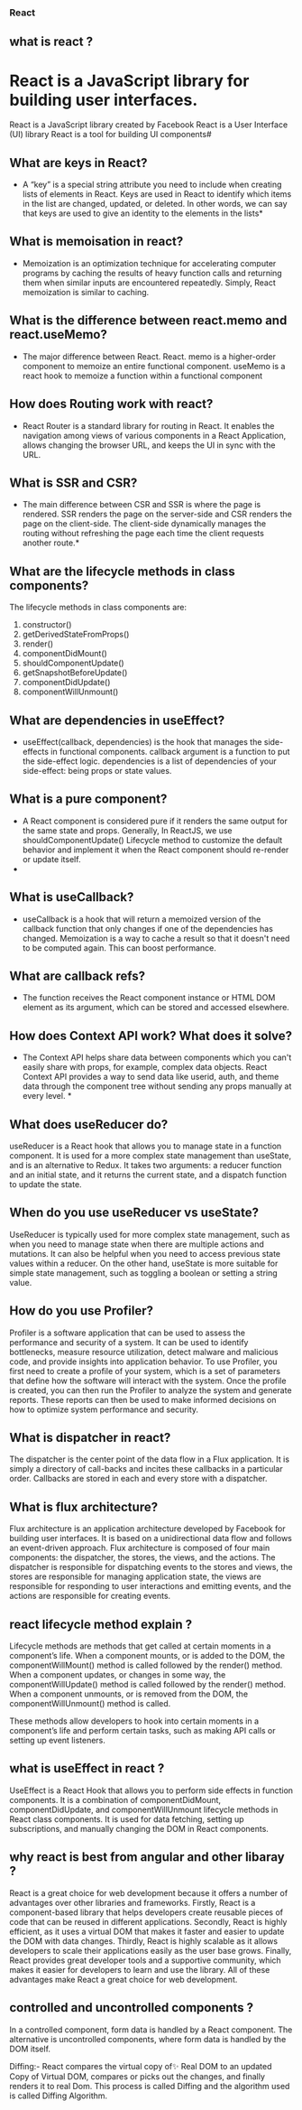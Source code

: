 ### React

## what is react ?

# React is a JavaScript library for building user interfaces.

React is a JavaScript library created by Facebook
React is a User Interface (UI) library
React is a tool for building UI components#

## What are keys in React?

- A “key” is a special string attribute you need to include when creating lists of elements in React. Keys are used in React to identify which items in the list are changed, updated, or deleted. In other words, we can say that keys are used to give an identity to the elements in the lists\*

## What is memoisation in react?

- Memoization is an optimization technique for accelerating computer programs by caching the results of heavy function calls and returning them when similar inputs are encountered repeatedly. Simply, React memoization is similar to caching.

## What is the difference between react.memo and react.useMemo?

- The major difference between React.
  React. memo is a higher-order component to memoize an entire functional component. useMemo is a react hook to memoize a function within a functional component

## How does Routing work with react?

- React Router is a standard library for routing in React. It enables the navigation among views of various components in a React Application, allows changing the browser URL, and keeps the UI in sync with the URL.

## What is SSR and CSR?

- The main difference between CSR and SSR is where the page is rendered. SSR renders the page on the server-side and CSR renders the page on the client-side. The client-side dynamically manages the routing without refreshing the page each time the client requests another route.\*

## What are the lifecycle methods in class components?

The lifecycle methods in class components are:

1. constructor()
2. getDerivedStateFromProps()
3. render()
4. componentDidMount()
5. shouldComponentUpdate()
6. getSnapshotBeforeUpdate()
7. componentDidUpdate()
8. componentWillUnmount()

## What are dependencies in useEffect?

- useEffect(callback, dependencies) is the hook that manages the side-effects in functional components. callback argument is a function to put the side-effect logic. dependencies is a list of dependencies of your side-effect: being props or state values.

## What is a pure component?

- A React component is considered pure if it renders the same output for the same state and props.
  Generally, In ReactJS, we use shouldComponentUpdate() Lifecycle method to customize the default behavior and implement it when the React component should re-render or update itself.
-

## What is useCallback?

- useCallback is a hook that will return a memoized version of the callback function that only changes if one of the dependencies has changed. Memoization is a way to cache a result so that it doesn't need to be computed again. This can boost performance.

## What are callback refs?

- The function receives the React component instance or HTML DOM element as its argument, which can be stored and accessed elsewhere.

## How does Context API work? What does it solve?

- The Context API helps share data between components which you can't easily share with props, for example, complex data objects. React Context API provides a way to send data like userid, auth, and theme data through the component tree without sending any props manually at every level. \*

## What does useReducer do?

useReducer is a React hook that allows you to manage state in a function component. It is used for a more complex state management than useState, and is an alternative to Redux. It takes two arguments: a reducer function and an initial state, and it returns the current state, and a dispatch function to update the state.

## When do you use useReducer vs useState?

UseReducer is typically used for more complex state management, such as when you need to manage state when there are multiple actions and mutations. It can also be helpful when you need to access previous state values within a reducer. On the other hand, useState is more suitable for simple state management, such as toggling a boolean or setting a string value.

## How do you use Profiler?

Profiler is a software application that can be used to assess the performance and security of a system. It can be used to identify bottlenecks, measure resource utilization, detect malware and malicious code, and provide insights into application behavior. To use Profiler, you first need to create a profile of your system, which is a set of parameters that define how the software will interact with the system. Once the profile is created, you can then run the Profiler to analyze the system and generate reports. These reports can then be used to make informed decisions on how to optimize system performance and security.

## What is dispatcher in react?

The dispatcher is the center point of the data flow in a Flux application. It is simply a directory of call-backs and incites these callbacks in a particular order. Callbacks are stored in each and every store with a dispatcher.

## What is flux architecture?

Flux architecture is an application architecture developed by Facebook for building user interfaces. It is based on a unidirectional data flow and follows an event-driven approach. Flux architecture is composed of four main components: the dispatcher, the stores, the views, and the actions. The dispatcher is responsible for dispatching events to the stores and views, the stores are responsible for managing application state, the views are responsible for responding to user interactions and emitting events, and the actions are responsible for creating events.

## react lifecycle method explain ?

Lifecycle methods are methods that get called at certain moments in a component’s life. When a component mounts, or is added to the DOM, the componentWillMount() method is called followed by the render() method. When a component updates, or changes in some way, the componentWillUpdate() method is called followed by the render() method. When a component unmounts, or is removed from the DOM, the componentWillUnmount() method is called.

These methods allow developers to hook into certain moments in a component’s life and perform certain tasks, such as making API calls or setting up event listeners.

## what is useEffect in react ?

UseEffect is a React Hook that allows you to perform side effects in function components. It is a combination of componentDidMount, componentDidUpdate, and componentWillUnmount lifecycle methods in React class components. It is used for data fetching, setting up subscriptions, and manually changing the DOM in React components.

## why react is best from angular and other libaray ?

React is a great choice for web development because it offers a number of advantages over other libraries and frameworks. Firstly, React is a component-based library that helps developers create reusable pieces of code that can be reused in different applications. Secondly, React is highly efficient, as it uses a virtual DOM that makes it faster and easier to update the DOM with data changes. Thirdly, React is highly scalable as it allows developers to scale their applications easily as the user base grows. Finally, React provides great developer tools and a supportive community, which makes it easier for developers to learn and use the library. All of these advantages make React a great choice for web development.

## controlled and uncontrolled components ?

In a controlled component, form data is handled by a React component. The alternative is uncontrolled components, where form data is handled by the DOM itself.




Diffing:- React compares the virtual copy of✨ Real DOM to an updated Copy of Virtual DOM, compares or picks out the changes, and finally renders it to real Dom. This process is called Diffing and the algorithm used is called Diffing Algorithm.
